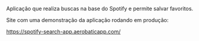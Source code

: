 Aplicação que realiza buscas na base do Spotify e permite salvar favoritos. 

Site com uma demonstração da aplicação rodando em produção:

https://spotify-search-app.aerobaticapp.com/

